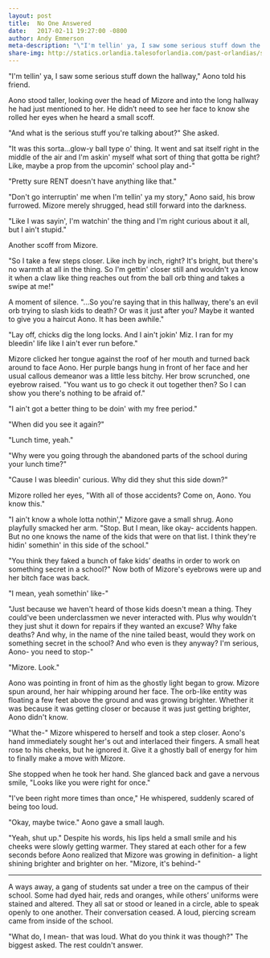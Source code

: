 ```yaml
---
layout: post
title:  No One Answered
date:   2017-02-11 19:27:00 -0800
author: Andy Emmerson
meta-description: "\"I'm tellin' ya, I saw some serious stuff down the hallway,\" Aono told his friend. Aono stood taller, looking over the head of Mizore and into the long hallway..."
share-img: http://statics.orlandia.talesoforlandia.com/past-orlandias/spirits/ghosts.png
---
```


"I'm tellin' ya, I saw some serious stuff down the hallway," Aono told his friend.

Aono stood taller, looking over the head of Mizore and into the long hallway he had just mentioned to her. He didn’t need to see her face to know she rolled her eyes when he heard a small scoff.

"And what is the serious stuff you're talking about?" She asked.

"It was this sorta...glow-y ball type o' thing. It went and sat itself right in the middle of the air and I'm askin' myself what sort of thing that gotta be right? Like, maybe a prop from the upcomin' school play and-"

"Pretty sure RENT doesn't have anything like that."

"Don't go interruptin' me when I'm tellin' ya my story," Aono said, his brow furrowed. Mizore merely shrugged, head still forward into the darkness.

"Like I was sayin', I'm watchin' the thing and I'm right curious about it all, but I ain't stupid."

Another scoff from Mizore.

"So I take a few steps closer. Like inch by inch, right? It's bright, but there's no warmth at all in the thing. So I'm gettin' closer still and wouldn't ya know it when a claw like thing reaches out from the ball orb thing and takes a swipe at me!"

A moment of silence. "...So you're saying that in this hallway, there's an evil orb trying to slash kids to death? Or was it just after you? Maybe it wanted to give you a haircut Aono. It has been awhile."

"Lay off, chicks dig the long locks. And I ain't jokin' Miz. I ran for my bleedin' life like I ain't ever run before."

Mizore clicked her tongue against the roof of her mouth and turned back around to face Aono. Her purple bangs hung in front of her face and her usual callous demeanor was a little less bitchy. Her brow scrunched, one eyebrow raised. "You want us to go check it out together then? So I can show you there's nothing to be afraid of."

"I ain't got a better thing to be doin' with my free period."

"When did you see it again?"

"Lunch time, yeah."

"Why were you going through the abandoned parts of the school during your lunch time?"

"Cause I was bleedin' curious. Why did they shut this side down?"

Mizore rolled her eyes, "With all of those accidents? Come on, Aono. You know this."

"I ain't know a whole lotta nothin'," Mizore gave a small shrug. Aono playfully smacked her arm. "Stop. But I mean, like okay- accidents happen. But no one knows the name of the kids that were on that list. I think they're hidin' somethin' in this side of the school."

"You think they faked a bunch of fake kids’ deaths in order to work on something secret in a school?" Now both of Mizore's eyebrows were up and her bitch face was back.

"I mean, yeah somethin' like-"

"Just because we haven't heard of those kids doesn't mean a thing. They could've been underclassmen we never interacted with. Plus why wouldn't they just shut it down for repairs if they wanted an excuse? Why fake deaths? And why, in the name of the nine tailed beast, would they work on something secret in the school? And who even is they anyway? I'm serious, Aono- you need to stop-"

"Mizore. Look."

Aono was pointing in front of him as the ghostly light began to grow. Mizore spun around, her hair whipping around her face. The orb-like entity was floating a few feet above the ground and was growing brighter. Whether it was because it was getting closer or because it was just getting brighter, Aono didn't know.

"What the-" Mizore whispered to herself and took a step closer. Aono's hand immediately sought her's out and interlaced their fingers. A small heat rose to his cheeks, but he ignored it. Give it a ghostly ball of energy for him to finally make a move with Mizore.

She stopped when he took her hand. She glanced back and gave a nervous smile, "Looks like you were right for once."

"I've been right more times than once," He whispered, suddenly scared of being too loud.

"Okay, maybe twice." Aono gave a small laugh.

"Yeah, shut up." Despite his words, his lips held a small smile and his cheeks were slowly getting warmer. They stared at each other for a few seconds before Aono realized that Mizore was growing in definition- a light shining brighter and brighter on her. "Mizore, it's behind-"

---

A ways away, a gang of students sat under a tree on the campus of their school. Some had dyed hair, reds and oranges, while others’ uniforms were stained and altered. They all sat or stood or leaned in a circle, able to speak openly to one another. Their conversation ceased. A loud, piercing scream came from inside of the school.

"What do, I mean- that was loud. What do you think it was though?" The biggest asked. The rest couldn't answer.